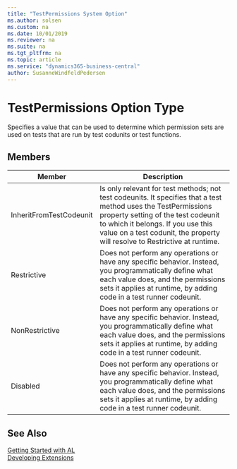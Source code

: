 ```yaml
---
title: "TestPermissions System Option"
ms.author: solsen
ms.custom: na
ms.date: 10/01/2019
ms.reviewer: na
ms.suite: na
ms.tgt_pltfrm: na
ms.topic: article
ms.service: "dynamics365-business-central"
author: SusanneWindfeldPedersen
---
```

[//]: # (START>DO_NOT_EDIT)
[//]: # (IMPORTANT:Do not edit any of the content between here and the END>DO_NOT_EDIT.)
[//]: # (Any modifications should be made in the .xml files in the ModernDev repo.)
# TestPermissions Option Type
Specifies a value that can be used to determine which permission sets are used on tests that are run by test codunits or test functions.

## Members
|  Member  |  Description  |
|----------------|---------------|
|InheritFromTestCodeunit|Is only relevant for test methods; not test codeunits. It specifies that a test method uses the TestPermissions property setting of the test codeunit to which it belongs. If you use this value on a test codunit, the property will resolve to Restrictive at runtime.|
|Restrictive|Does not perform any operations or have any specific behavior. Instead, you programmatically define what each value does, and the permissions sets it applies at runtime, by adding code in a test runner codeunit.|
|NonRestrictive|Does not perform any operations or have any specific behavior. Instead, you programmatically define what each value does, and the permissions sets it applies at runtime, by adding code in a test runner codeunit.|
|Disabled|Does not perform any operations or have any specific behavior. Instead, you programmatically define what each value does, and the permissions sets it applies at runtime, by adding code in a test runner codeunit.|

[//]: # (IMPORTANT: END>DO_NOT_EDIT)
## See Also  
[Getting Started with AL](../../devenv-get-started.md)  
[Developing Extensions](../../devenv-dev-overview.md)  